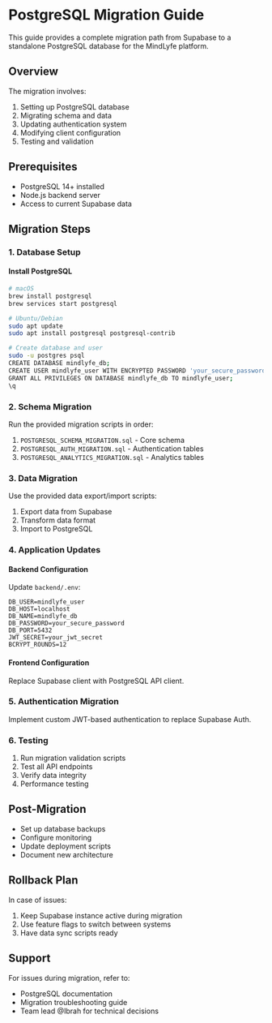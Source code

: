 # PostgreSQL Migration Guide

This guide provides a complete migration path from Supabase to a standalone PostgreSQL database for the MindLyfe platform.

## Overview

The migration involves:
1. Setting up PostgreSQL database
2. Migrating schema and data
3. Updating authentication system
4. Modifying client configuration
5. Testing and validation

## Prerequisites

- PostgreSQL 14+ installed
- Node.js backend server
- Access to current Supabase data

## Migration Steps

### 1. Database Setup

#### Install PostgreSQL
```bash
# macOS
brew install postgresql
brew services start postgresql

# Ubuntu/Debian
sudo apt update
sudo apt install postgresql postgresql-contrib

# Create database and user
sudo -u postgres psql
CREATE DATABASE mindlyfe_db;
CREATE USER mindlyfe_user WITH ENCRYPTED PASSWORD 'your_secure_password';
GRANT ALL PRIVILEGES ON DATABASE mindlyfe_db TO mindlyfe_user;
\q
```

### 2. Schema Migration

Run the provided migration scripts in order:
1. `POSTGRESQL_SCHEMA_MIGRATION.sql` - Core schema
2. `POSTGRESQL_AUTH_MIGRATION.sql` - Authentication tables
3. `POSTGRESQL_ANALYTICS_MIGRATION.sql` - Analytics tables

### 3. Data Migration

Use the provided data export/import scripts:
1. Export data from Supabase
2. Transform data format
3. Import to PostgreSQL

### 4. Application Updates

#### Backend Configuration
Update `backend/.env`:
```env
DB_USER=mindlyfe_user
DB_HOST=localhost
DB_NAME=mindlyfe_db
DB_PASSWORD=your_secure_password
DB_PORT=5432
JWT_SECRET=your_jwt_secret
BCRYPT_ROUNDS=12
```

#### Frontend Configuration
Replace Supabase client with PostgreSQL API client.

### 5. Authentication Migration

Implement custom JWT-based authentication to replace Supabase Auth.

### 6. Testing

1. Run migration validation scripts
2. Test all API endpoints
3. Verify data integrity
4. Performance testing

## Post-Migration

- Set up database backups
- Configure monitoring
- Update deployment scripts
- Document new architecture

## Rollback Plan

In case of issues:
1. Keep Supabase instance active during migration
2. Use feature flags to switch between systems
3. Have data sync scripts ready

## Support

For issues during migration, refer to:
- PostgreSQL documentation
- Migration troubleshooting guide
- Team lead @Ibrah for technical decisions